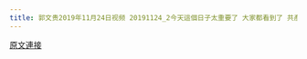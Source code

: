```yaml
---
title: 郭文贵2019年11月24日视频 20191124_2今天這個日子太重要了 大家都看到了 共產黨買票行賄控制威脅 甚麼手段都來
---
```


[原文連接](https://gnews.org/ThreadView/53479159)


